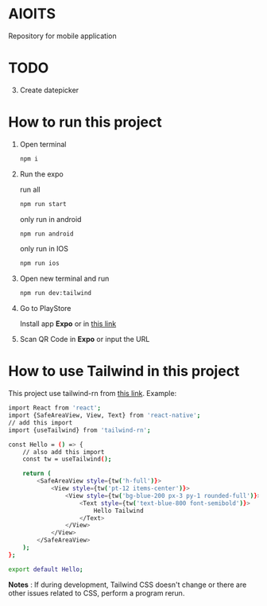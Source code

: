 # AIOITS

Repository for mobile application

# TODO

3. Create datepicker

# How to run this project

1. Open terminal

   ```bash
   npm i
   ```

2. Run the expo

   run all

   ```bash
   npm run start
   ```

   only run in android

   ```bash
   npm run android
   ```

   only run in IOS

   ```bash
   npm run ios
   ```

3. Open new terminal and run

   ```bash
   npm run dev:tailwind
   ```

4. Go to PlayStore

   Install app **Expo** or in [this link](https://play.google.com/store/apps/details?id=host.exp.exponent&pcampaignid=web_share)

5. Scan QR Code in **Expo** or input the URL

# How to use Tailwind in this project

This project use tailwind-rn from [this link](https://github.com/vadimdemedes/tailwind-rn). Example:

```bash
import React from 'react';
import {SafeAreaView, View, Text} from 'react-native';
// add this import
import {useTailwind} from 'tailwind-rn';

const Hello = () => {
    // also add this import
	const tw = useTailwind();

	return (
		<SafeAreaView style={tw('h-full')}>
			<View style={tw('pt-12 items-center')}>
				<View style={tw('bg-blue-200 px-3 py-1 rounded-full')}>
					<Text style={tw('text-blue-800 font-semibold')}>
						Hello Tailwind
					</Text>
				</View>
			</View>
		</SafeAreaView>
	);
};

export default Hello;
```

**Notes** : If during development, Tailwind CSS doesn't change or there are other issues related to CSS, perform a program rerun.
